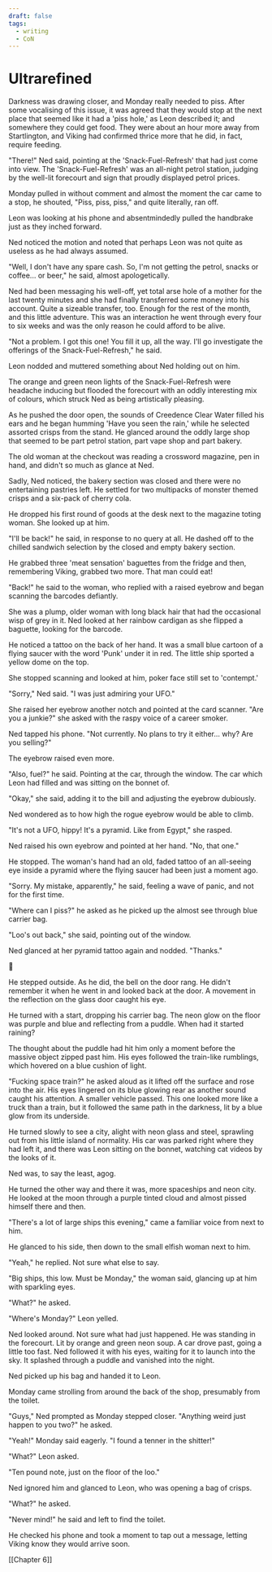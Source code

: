 ```yaml
---
draft: false
tags:
  - writing
  - CoN
---
```

# Ultrarefined #
Darkness was drawing closer, and Monday really needed to piss. After some vocalising of this issue, it was agreed that they would stop at the next place that seemed like it had a 'piss hole,' as Leon described it; and somewhere they could get food. They were about an hour more away from Startlington, and Viking had confirmed thrice more that he did, in fact, require feeding.

"There!" Ned said, pointing at the 'Snack-Fuel-Refresh' that had just come into view. The 'Snack-Fuel-Refresh' was an all-night petrol station, judging by the well-lit forecourt and sign that proudly displayed petrol prices.

Monday pulled in without comment and almost the moment the car came to a stop, he shouted, "Piss, piss, piss," and quite literally, ran off.

Leon was looking at his phone and absentmindedly pulled the handbrake just as they inched forward.

Ned noticed the motion and noted that perhaps Leon was not quite as useless as he had always assumed.

"Well, I don't have any spare cash. So, I'm not getting the petrol, snacks or coffee... or beer," he said, almost apologetically.

Ned had been messaging his well-off, yet total arse hole of a mother for the last twenty minutes and she had finally transferred some money into his account. Quite a sizeable transfer, too. Enough for the rest of the month, and this little adventure. This was an interaction he went through every four to six weeks and was the only reason he could afford to be alive.

"Not a problem. I got this one! You fill it up, all the way. I'll go investigate the offerings of the Snack-Fuel-Refresh," he said.

Leon nodded and muttered something about Ned holding out on him.

The orange and green neon lights of the Snack-Fuel-Refresh were headache inducing but flooded the forecourt with an oddly interesting mix of colours, which struck Ned as being artistically pleasing.

As he pushed the door open, the sounds of Creedence Clear Water filled his ears and he began humming 'Have you seen the rain,' while he selected assorted crisps from the stand. He glanced around the oddly large shop that seemed to be part petrol station, part vape shop and part bakery.

The old woman at the checkout was reading a crossword magazine, pen in hand, and didn't so much as glance at Ned.

Sadly, Ned noticed, the bakery section was closed and there were no entertaining pastries left. He settled for two multipacks of monster themed crisps and a six-pack of cherry cola.

He dropped his first round of goods at the desk next to the magazine toting woman. She looked up at him.

"I'll be back!" he said, in response to no query at all. He dashed off to the chilled sandwich selection by the closed and empty bakery section.

He grabbed three 'meat sensation' baguettes from the fridge and then, remembering Viking, grabbed two more. That man could eat!

"Back!" he said to the woman, who replied with a raised eyebrow and began scanning the barcodes defiantly.

She was a plump, older woman with long black hair that had the occasional wisp of grey in it. Ned looked at her rainbow cardigan as she flipped a baguette, looking for the barcode.

He noticed a tattoo on the back of her hand. It was a small blue cartoon of a flying saucer with the word 'Punk' under it in red. The little ship sported a yellow dome on the top.

She stopped scanning and looked at him, poker face still set to 'contempt.'

"Sorry," Ned said. "I was just admiring your UFO."

She raised her eyebrow another notch and pointed at the card scanner. "Are you a junkie?" she asked with the raspy voice of a career smoker.

Ned tapped his phone. "Not currently. No plans to try it either... why? Are you selling?"

The eyebrow raised even more.

"Also, fuel?" he said. Pointing at the car, through the window. The car which Leon had filled and was sitting on the bonnet of.

"Okay," she said, adding it to the bill and adjusting the eyebrow dubiously.

Ned wondered as to how high the rogue eyebrow would be able to climb.

"It's not a UFO, hippy! It's a pyramid. Like from Egypt," she rasped.

Ned raised his own eyebrow and pointed at her hand. "No, that one."

He stopped. The woman's hand had an old, faded tattoo of an all-seeing eye inside a pyramid where the flying saucer had been just a moment ago.

"Sorry. My mistake, apparently," he said, feeling a wave of panic, and not for the first time.

"Where can I piss?" he asked as he picked up the almost see through blue carrier bag.

"Loo's out back," she said, pointing out of the window.

Ned glanced at her pyramid tattoo again and nodded. "Thanks."

  💠

He stepped outside. As he did, the bell on the door rang. He didn't remember it when he went in and looked back at the door. A movement in the reflection on the glass door caught his eye.

He turned with a start, dropping his carrier bag. The neon glow on the floor was purple and blue and reflecting from a puddle. When had it started raining?

The thought about the puddle had hit him only a moment before the massive object zipped past him. His eyes followed the train-like rumblings, which hovered on a blue cushion of light.

"Fucking space train?" he asked aloud as it lifted off the surface and rose into the air. His eyes lingered on its blue glowing rear as another sound caught his attention. A smaller vehicle passed. This one looked more like a truck than a train, but it followed the same path in the darkness, lit by a blue glow from its underside.

He turned slowly to see a city, alight with neon glass and steel, sprawling out from his little island of normality. His car was parked right where they had left it, and there was Leon sitting on the bonnet, watching cat videos by the looks of it.

Ned was, to say the least, agog.

He turned the other way and there it was, more spaceships and neon city. He looked at the moon through a purple tinted cloud and almost pissed himself there and then.

"There's a lot of large ships this evening," came a familiar voice from next to him.

He glanced to his side, then down to the small elfish woman next to him.

"Yeah," he replied. Not sure what else to say.

"Big ships, this low. Must be Monday," the woman said, glancing up at him with sparkling eyes.

"What?" he asked.

"Where's Monday?" Leon yelled.

Ned looked around. Not sure what had just happened. He was standing in the forecourt. Lit by orange and green neon soup. A car drove past, going a little too fast. Ned followed it with his eyes, waiting for it to launch into the sky. It splashed through a puddle and vanished into the night.

Ned picked up his bag and handed it to Leon.

Monday came strolling from around the back of the shop, presumably from the toilet.

"Guys," Ned prompted as Monday stepped closer. "Anything weird just happen to you two?" he asked.

"Yeah!" Monday said eagerly. "I found a tenner in the shitter!"

"What?" Leon asked.

"Ten pound note, just on the floor of the loo."

Ned ignored him and glanced to Leon, who was opening a bag of crisps.

"What?" he asked.

"Never mind!" he said and left to find the toilet.

He checked his phone and took a moment to tap out a message, letting Viking know they would arrive soon.

[[Chapter 6]]